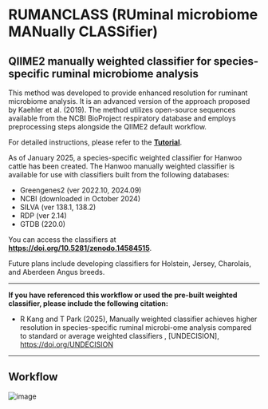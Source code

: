 # RUMANCLASS (RUminal microbiome MANually CLASSifier)

## QIIME2 manually weighted classifier for species-specific ruminal microbiome analysis

This method was developed to provide enhanced resolution for ruminant microbiome analysis. It is an advanced version of the approach proposed by Kaehler et al. (2019). The method utilizes open-source sequences available from the NCBI BioProject respiratory database and employs preprocessing steps alongside the QIIME2 default workflow.

For detailed instructions, please refer to the **[Tutorial](https://github.com/6seok/rumanclass/blob/main/Tutorial.md#tutorial)**.

As of January 2025, a species-specific weighted classifier for Hanwoo cattle has been created.
The Hanwoo manually weighted classifier is available for use with classifiers built from the following databases:

- Greengenes2 (ver 2022.10, 2024.09)
- NCBI (downloaded in October 2024)
- SILVA (ver 138.1, 138.2)
- RDP (ver 2.14)
- GTDB (220.0)

You can access the classifiers at **https://doi.org/10.5281/zenodo.14584515**.

Future plans include developing classifiers for Holstein, Jersey, Charolais, and Aberdeen Angus breeds.

***

**If you have referenced this workflow or used the pre-built weighted classifier, please include the following citation:**
+ R Kang and T Park (2025), Manually weighted classifier achieves higher resolution in species-specific ruminal microbi-ome analysis compared to standard or average weighted classifiers ,  [UNDECISION], https://doi.org/UNDECISION
***

## Workflow
![image](https://github.com/user-attachments/assets/ee4b9abe-bac2-44ff-b10f-a3ed6defe993)
